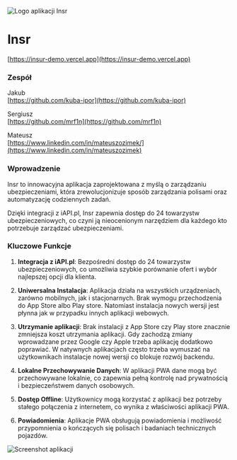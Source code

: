 ![Logo aplikacji Insr](./public/logo-insr-80.png)

# Insr

[https://insur-demo.vercel.app](https://insur-demo.vercel.app)

### Zespół
Jakub  
[https://github.com/kuba-ipor](https://github.com/kuba-ipor)    

Sergiusz  
[https://github.com/mrf1n](https://github.com/mrf1n)    

Mateusz  
[https://www.linkedin.com/in/mateuszozimek/](https://www.linkedin.com/in/mateuszozimek)

### Wprowadzenie

Insr to innowacyjna aplikacja zaprojektowana z myślą o zarządzaniu ubezpieczeniami, która zrewolucjonizuje sposób zarządzania polisami oraz automatyzację codziennych zadań.  

Dzięki integracji z iAPI.pl, Insr zapewnia dostęp do 24 towarzystw ubezpieczeniowych, co czyni ją nieocenionym narzędziem dla każdego kto potrzebuje zarządzać ubezpieczeniami.

### Kluczowe Funkcje

1. **Integracja z iAPI.pl**: Bezpośredni dostęp do 24 towarzystw ubezpieczeniowych, co umożliwia szybkie porównanie ofert i wybór najlepszej opcji dla klienta.

5. **Uniwersalna Instalacja**: Aplikacja działa na wszystkich urządzeniach, zarówno mobilnych, jak i stacjonarnych. Brak wymogu przechodzenia do App Store albo Play store. Natomiast instalacja nowych wersji jest płynna jak w przypadku innych aplikacji webowych. 

5. **Utrzymanie aplikacji**: Brak instalacji z App Store czy Play store znacznie zmniejsza koszt utrzymania aplikacji. Gdy zachodzą zmiany wprowadzane przez Google czy Apple trzeba aplikację dodatkowo poprawiać. W natywnych aplikacjach często trzeba wymuszać na użytkownikach instalacje nowej wersji co blokuje rozwój backendu.

6. **Lokalne Przechowywanie Danych**: W aplikacji PWA dane mogą być przechowywane lokalnie, co zapewnia pełną kontrolę nad prywatnością i bezpieczeństwem danych osobowych.

2. **Dostęp Offline**: Użytkownicy mogą korzystać z aplikacji bez potrzeby stałego połączenia z internetem, co wynika z właściwości aplikacji PWA.

11. **Powiadomienia**: Aplikacje PWA obsługują powiadomienia i możliwość przypomnienia o kończących się polisach i badaniach technicznych pojazdów.

![Screenshot aplikacji](./public/app-screenshot-1.png)
